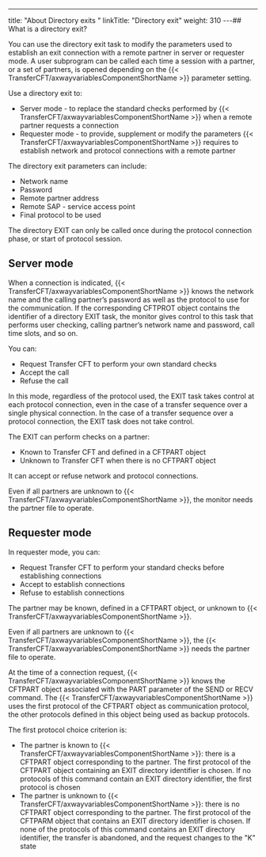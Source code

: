 ---
title: "About Directory  exits "
linkTitle: "Directory exit"
weight: 310
---## What is a directory exit?

You can use the directory exit
task to modify the parameters used to establish an exit connection with
a remote partner in server or requester mode. A user subprogram can
be called each time a session with a partner, or a set of partners, is
opened depending on the {{< TransferCFT/axwayvariablesComponentShortName  >}} parameter setting.

Use a directory exit to:

- Server mode -
    to replace the standard checks performed by {{< TransferCFT/axwayvariablesComponentShortName >}} when a remote
    partner requests a connection
- Requester mode -
    to provide, supplement or modify the parameters {{< TransferCFT/axwayvariablesComponentShortName >}} requires
    to establish network and protocol connections with a remote partner

The directory exit parameters can include:

- Network name
- Password
- Remote partner
    address
- Remote SAP - service
    access point
- Final protocol
    to be used

The directory EXIT can only be called once during the protocol connection
phase, or start of protocol session.

<span id="Server_mode"></span>

## Server mode

When a connection is indicated, {{< TransferCFT/axwayvariablesComponentShortName  >}} knows the network name
and the calling partner’s password as well as the protocol to use for
the communication. If the corresponding CFTPROT object contains the identifier
of a directory EXIT task, the monitor gives control to this task that
performs user checking, calling partner’s network name and password, call
time slots, and so on.

You can:

- Request Transfer
    CFT to perform your own standard checks
- Accept the call
- Refuse the call

In this mode, regardless of the protocol used, the EXIT task takes control
at each protocol connection, even in the case of a transfer sequence over
a single physical connection. In the case of a transfer sequence over
a protocol connection, the EXIT task does not take control.

The EXIT can perform checks on a partner:

- Known to Transfer
    CFT and defined in a CFTPART object
- Unknown to Transfer
    CFT when there is no CFTPART object

It can accept or refuse network and protocol connections.

Even if all partners are unknown to {{< TransferCFT/axwayvariablesComponentShortName  >}}, the monitor needs
the partner file to operate.

<span id="Requester_mode"></span>

## Requester mode

In requester mode, you can:

- Request Transfer
    CFT to perform your standard checks before establishing connections
- Accept to establish
    connections
- Refuse to establish
    connections

The partner may be known, defined in a CFTPART object, or unknown to
{{< TransferCFT/axwayvariablesComponentShortName  >}}.

Even if all partners are unknown to {{< TransferCFT/axwayvariablesComponentShortName  >}}, the {{< TransferCFT/axwayvariablesComponentShortName  >}} needs
the partner file to operate.

At the time of a connection request, {{< TransferCFT/axwayvariablesComponentShortName  >}} knows the CFTPART
object associated with the PART parameter of the SEND or RECV command.
The {{< TransferCFT/axwayvariablesComponentShortName  >}} uses the first protocol of the CFTPART object as communication
protocol, the other protocols defined in this object being used as backup
protocols.

The first protocol choice criterion is:

- The partner is
    known to {{< TransferCFT/axwayvariablesComponentShortName >}}: there is a CFTPART object corresponding to the
    partner. The first protocol of the CFTPART object containing an EXIT directory
    identifier is chosen. If no protocols of this command contain an EXIT
    directory identifier, the first protocol is chosen
- The partner is
    unknown to {{< TransferCFT/axwayvariablesComponentShortName >}}: there is no CFTPART object corresponding to the
    partner. The first protocol of the CFTPARM object that contains an EXIT
    directory identifier is chosen. If none of the protocols of this command
    contains an EXIT directory identifier, the transfer is abandoned, and
    the request changes to the "K" state
